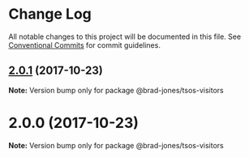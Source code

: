 # Change Log

All notable changes to this project will be documented in this file.
See [Conventional Commits](https://conventionalcommits.org) for commit guidelines.

<a name="2.0.1"></a>
## [2.0.1](https://github.com/brad-jones/tsos/compare/@brad-jones/tsos-visitors@2.0.0...@brad-jones/tsos-visitors@2.0.1) (2017-10-23)




**Note:** Version bump only for package @brad-jones/tsos-visitors

<a name="2.0.0"></a>
# 2.0.0 (2017-10-23)




**Note:** Version bump only for package @brad-jones/tsos-visitors
